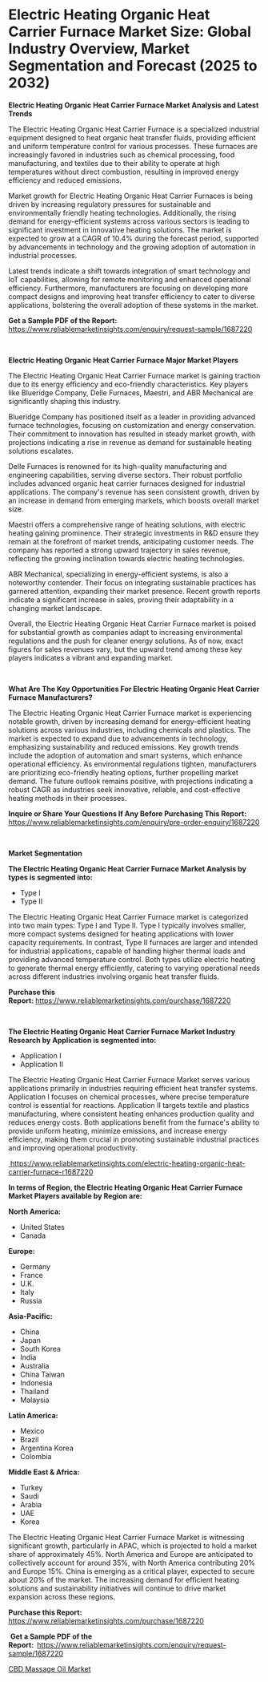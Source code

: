 <p><h1>Electric Heating Organic Heat Carrier Furnace Market Size: Global Industry Overview, Market Segmentation and Forecast (2025 to 2032)</h1></p><p><strong>Electric Heating Organic Heat Carrier Furnace Market Analysis and Latest Trends</strong></p>
<p><p>The Electric Heating Organic Heat Carrier Furnace is a specialized industrial equipment designed to heat organic heat transfer fluids, providing efficient and uniform temperature control for various processes. These furnaces are increasingly favored in industries such as chemical processing, food manufacturing, and textiles due to their ability to operate at high temperatures without direct combustion, resulting in improved energy efficiency and reduced emissions.</p><p>Market growth for Electric Heating Organic Heat Carrier Furnaces is being driven by increasing regulatory pressures for sustainable and environmentally friendly heating technologies. Additionally, the rising demand for energy-efficient systems across various sectors is leading to significant investment in innovative heating solutions. The market is expected to grow at a CAGR of 10.4% during the forecast period, supported by advancements in technology and the growing adoption of automation in industrial processes.</p><p>Latest trends indicate a shift towards integration of smart technology and IoT capabilities, allowing for remote monitoring and enhanced operational efficiency. Furthermore, manufacturers are focusing on developing more compact designs and improving heat transfer efficiency to cater to diverse applications, bolstering the overall adoption of these systems in the market.</p></p>
<p><strong>Get a Sample PDF of the Report:&nbsp;</strong> <a href="https://www.reliablemarketinsights.com/enquiry/request-sample/1687220?utm_campaign=3184&utm_medium=2&utm_source=Github&utm_content=ia&utm_term=26032025&utm_id=electric-heating-organic-heat-carrier-furnace">https://www.reliablemarketinsights.com/enquiry/request-sample/1687220</a></p>
<p>&nbsp;</p>
<p><strong>Electric Heating Organic Heat Carrier Furnace Major Market Players</strong></p>
<p><p>The Electric Heating Organic Heat Carrier Furnace market is gaining traction due to its energy efficiency and eco-friendly characteristics. Key players like Blueridge Company, Delle Furnaces, Maestri, and ABR Mechanical are significantly shaping this industry.</p><p>Blueridge Company has positioned itself as a leader in providing advanced furnace technologies, focusing on customization and energy conservation. Their commitment to innovation has resulted in steady market growth, with projections indicating a rise in revenue as demand for sustainable heating solutions escalates.</p><p>Delle Furnaces is renowned for its high-quality manufacturing and engineering capabilities, serving diverse sectors. Their robust portfolio includes advanced organic heat carrier furnaces designed for industrial applications. The company's revenue has seen consistent growth, driven by an increase in demand from emerging markets, which boosts overall market size.</p><p>Maestri offers a comprehensive range of heating solutions, with electric heating gaining prominence. Their strategic investments in R&D ensure they remain at the forefront of market trends, anticipating customer needs. The company has reported a strong upward trajectory in sales revenue, reflecting the growing inclination towards electric heating technologies.</p><p>ABR Mechanical, specializing in energy-efficient systems, is also a noteworthy contender. Their focus on integrating sustainable practices has garnered attention, expanding their market presence. Recent growth reports indicate a significant increase in sales, proving their adaptability in a changing market landscape.</p><p>Overall, the Electric Heating Organic Heat Carrier Furnace market is poised for substantial growth as companies adapt to increasing environmental regulations and the push for cleaner energy solutions. As of now, exact figures for sales revenues vary, but the upward trend among these key players indicates a vibrant and expanding market.</p></p>
<p>&nbsp;</p>
<p><strong>What Are The Key Opportunities For Electric Heating Organic Heat Carrier Furnace Manufacturers?</strong></p>
<p><p>The Electric Heating Organic Heat Carrier Furnace market is experiencing notable growth, driven by increasing demand for energy-efficient heating solutions across various industries, including chemicals and plastics. The market is expected to expand due to advancements in technology, emphasizing sustainability and reduced emissions. Key growth trends include the adoption of automation and smart systems, which enhance operational efficiency. As environmental regulations tighten, manufacturers are prioritizing eco-friendly heating options, further propelling market demand. The future outlook remains positive, with projections indicating a robust CAGR as industries seek innovative, reliable, and cost-effective heating methods in their processes.</p></p>
<p><strong>Inquire or Share Your Questions If Any Before Purchasing This Report:</strong> <a href="https://www.reliablemarketinsights.com/enquiry/pre-order-enquiry/1687220?utm_campaign=3184&utm_medium=2&utm_source=Github&utm_content=ia&utm_term=26032025&utm_id=electric-heating-organic-heat-carrier-furnace">https://www.reliablemarketinsights.com/enquiry/pre-order-enquiry/1687220</a></p>
<p>&nbsp;</p>
<p><strong>Market Segmentation</strong></p>
<p><strong>The Electric Heating Organic Heat Carrier Furnace Market Analysis by types is segmented into:</strong></p>
<p><ul><li>Type I</li><li>Type II</li></ul></p>
<p><p>The Electric Heating Organic Heat Carrier Furnace market is categorized into two main types: Type I and Type II. Type I typically involves smaller, more compact systems designed for heating applications with lower capacity requirements. In contrast, Type II furnaces are larger and intended for industrial applications, capable of handling higher thermal loads and providing advanced temperature control. Both types utilize electric heating to generate thermal energy efficiently, catering to varying operational needs across different industries involving organic heat transfer fluids.</p></p>
<p><strong>Purchase this Report:&nbsp;</strong><a href="https://www.reliablemarketinsights.com/purchase/1687220?utm_campaign=3184&utm_medium=2&utm_source=Github&utm_content=ia&utm_term=26032025&utm_id=electric-heating-organic-heat-carrier-furnace">https://www.reliablemarketinsights.com/purchase/1687220</a></p>
<p>&nbsp;</p>
<p><strong>The Electric Heating Organic Heat Carrier Furnace Market Industry Research by Application is segmented into:</strong></p>
<p><ul><li>Application I</li><li>Application II</li></ul></p>
<p><p>The Electric Heating Organic Heat Carrier Furnace Market serves various applications primarily in industries requiring efficient heat transfer systems. Application I focuses on chemical processes, where precise temperature control is essential for reactions. Application II targets textile and plastics manufacturing, where consistent heating enhances production quality and reduces energy costs. Both applications benefit from the furnace's ability to provide uniform heating, minimize emissions, and increase energy efficiency, making them crucial in promoting sustainable industrial practices and improving operational productivity.</p></p>
<p><a href="https://www.reliablemarketinsights.com/electric-heating-organic-heat-carrier-furnace-r1687220?utm_campaign=3184&utm_medium=2&utm_source=Github&utm_content=ia&utm_term=26032025&utm_id=electric-heating-organic-heat-carrier-furnace">&nbsp;https://www.reliablemarketinsights.com/electric-heating-organic-heat-carrier-furnace-r1687220</a></p>
<p><strong>In terms of Region, the Electric Heating Organic Heat Carrier Furnace Market Players available by Region are:</strong></p>
<p>
    <p> <strong> North America: </strong>
        <ul>
            <li>United States</li>
            <li>Canada</li>
        </ul>
        </p> 
    <p> <strong> Europe: </strong>
        <ul>
            <li>Germany</li>
            <li>France</li>
            <li>U.K.</li>
            <li>Italy</li>
            <li>Russia</li>
        </ul>
        </p> 
    <p> <strong> Asia-Pacific: </strong>
        <ul>
            <li>China</li>
            <li>Japan</li>
            <li>South Korea</li>
            <li>India</li>
            <li>Australia</li>
            <li>China Taiwan</li>
            <li>Indonesia</li>
            <li>Thailand</li>
            <li>Malaysia</li>
        </ul>
        </p> 
    <p> <strong> Latin America: </strong>
        <ul>
            <li>Mexico</li>
            <li>Brazil</li>
            <li>Argentina Korea</li>
            <li>Colombia</li>
        </ul>
        </p> 
    <p> <strong> Middle East & Africa: </strong>
        <ul>
            <li>Turkey</li>
            <li>Saudi</li>
            <li>Arabia</li>
            <li>UAE</li>
            <li>Korea</li>
        </ul>
    </p>
    </p>
<p><p>The Electric Heating Organic Heat Carrier Furnace Market is witnessing significant growth, particularly in APAC, which is projected to hold a market share of approximately 45%. North America and Europe are anticipated to collectively account for around 35%, with North America contributing 20% and Europe 15%. China is emerging as a critical player, expected to secure about 20% of the market. The increasing demand for efficient heating solutions and sustainability initiatives will continue to drive market expansion across these regions.</p></p>
<p><strong>Purchase this Report: </strong><a href="https://www.reliablemarketinsights.com/purchase/1687220?utm_campaign=3184&utm_medium=2&utm_source=Github&utm_content=ia&utm_term=26032025&utm_id=electric-heating-organic-heat-carrier-furnace">https://www.reliablemarketinsights.com/purchase/1687220</a></p>
<p>&nbsp;<strong>Get a Sample PDF of the Report:&nbsp;&nbsp;</strong><a href="https://www.reliablemarketinsights.com/enquiry/request-sample/1687220?utm_campaign=3184&utm_medium=2&utm_source=Github&utm_content=ia&utm_term=26032025&utm_id=electric-heating-organic-heat-carrier-furnace">https://www.reliablemarketinsights.com/enquiry/request-sample/1687220</a></p>
<p><strong></strong></p>
<p><p><a href="https://github.com/ajayanhaizan/Market-Research-Report-List-1/blob/main/cbd-massage-oil-market.md?utm_campaign=3184&utm_medium=2&utm_source=Github&utm_content=ia&utm_term=26032025&utm_id=electric-heating-organic-heat-carrier-furnace">CBD Massage Oil Market</a></p></p>